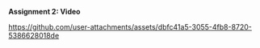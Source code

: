 **Assignment 2: Video**

https://github.com/user-attachments/assets/dbfc41a5-3055-4fb8-8720-5386628018de

